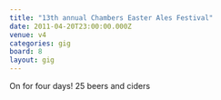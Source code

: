 ```yaml
---
title: "13th annual Chambers Easter Ales Festival"
date: 2011-04-20T23:00:00.000Z
venue: v4
categories: gig
board: 8
layout: gig
---
```

On for four days! 25 beers and ciders